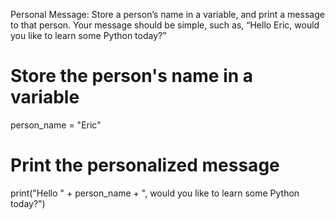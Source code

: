 Personal Message: Store a person’s name in a variable, and print a message to that person. Your message should be simple, such as, “Hello Eric, would you like to learn some Python today?”
# Store the person's name in a variable
person_name = "Eric"

# Print the personalized message
print("Hello " + person_name + ", would you like to learn some Python today?")
